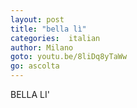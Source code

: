 ```yaml
---
layout: post
title: "bella lì"
categories:  italian
author: Milano
goto: youtu.be/8liDq8yTaWw
go: ascolta
---
```


BELLA LI'

